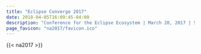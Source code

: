 ```yaml
---
title: "Eclipse Converge 2017"
date: 2018-04-05T16:09:45-04:00
description: "Conference for the Eclipse Ecosystem | March 20, 2017 | San Jose, California"
page_favicon: "na2017/favicon.ico"
---
```


{{< na2017 >}}
